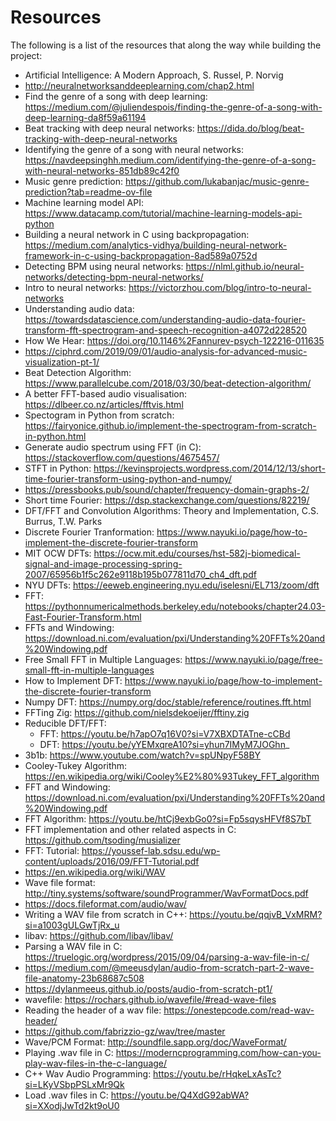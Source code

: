 # Resources
The following is a list of the resources that along the way while building the project:
- Artificial Intelligence: A Modern Approach, S. Russel, P. Norvig
- http://neuralnetworksanddeeplearning.com/chap2.html
- Find the genre of a song with deep learning: https://medium.com/@juliendespois/finding-the-genre-of-a-song-with-deep-learning-da8f59a61194
- Beat tracking with deep neural networks: https://dida.do/blog/beat-tracking-with-deep-neural-networks
- Identifying the genre of a song with neural networks: https://navdeepsinghh.medium.com/identifying-the-genre-of-a-song-with-neural-networks-851db89c42f0
- Music genre prediction: https://github.com/lukabanjac/music-genre-prediction?tab=readme-ov-file
- Machine learning model API: https://www.datacamp.com/tutorial/machine-learning-models-api-python
- Building a neural network in C using backpropagation: https://medium.com/analytics-vidhya/building-neural-network-framework-in-c-using-backpropagation-8ad589a0752d
- Detecting BPM using neural networks: https://nlml.github.io/neural-networks/detecting-bpm-neural-networks/
- Intro to neural networks: https://victorzhou.com/blog/intro-to-neural-networks
- Understanding audio data: https://towardsdatascience.com/understanding-audio-data-fourier-transform-fft-spectrogram-and-speech-recognition-a4072d228520
- How We Hear: https://doi.org/10.1146%2Fannurev-psych-122216-011635
- https://ciphrd.com/2019/09/01/audio-analysis-for-advanced-music-visualization-pt-1/
- Beat Detection Algorithm: https://www.parallelcube.com/2018/03/30/beat-detection-algorithm/
- A better FFT-based audio visualisation: https://dlbeer.co.nz/articles/fftvis.html
- Spectogram in Python from scratch: https://fairyonice.github.io/implement-the-spectrogram-from-scratch-in-python.html
- Generate audio spectrum using FFT (in C): https://stackoverflow.com/questions/4675457/
- STFT in Python: https://kevinsprojects.wordpress.com/2014/12/13/short-time-fourier-transform-using-python-and-numpy/
- https://pressbooks.pub/sound/chapter/frequency-domain-graphs-2/
- Short time Fourier: https://dsp.stackexchange.com/questions/82219/
- DFT/FFT and Convolution Algorithms: Theory and Implementation, C.S. Burrus, T.W. Parks
- Discrete Fourier Tranformation: https://www.nayuki.io/page/how-to-implement-the-discrete-fourier-transform
- MIT OCW DFTs: https://ocw.mit.edu/courses/hst-582j-biomedical-signal-and-image-processing-spring-2007/65956b1f5c262e9118b195b077811d70_ch4_dft.pdf
- NYU DFTs: https://eeweb.engineering.nyu.edu/iselesni/EL713/zoom/dft
- FFT: https://pythonnumericalmethods.berkeley.edu/notebooks/chapter24.03-Fast-Fourier-Transform.html
- FFTs and Windowing: https://download.ni.com/evaluation/pxi/Understanding%20FFTs%20and%20Windowing.pdf
- Free Small FFT in Multiple Languages: https://www.nayuki.io/page/free-small-fft-in-multiple-languages
- How to Implement DFT: https://www.nayuki.io/page/how-to-implement-the-discrete-fourier-transform
- Numpy DFT: https://numpy.org/doc/stable/reference/routines.fft.html
- FFTing Zig: https://github.com/nielsdekoeijer/fftiny.zig
- Reducible DFT/FFT:
  - FFT: https://youtu.be/h7apO7q16V0?si=V7XBXDTATne-cCBd
  - DFT: https://youtu.be/yYEMxqreA10?si=yhun7IMyM7JOGhn_
- 3b1b: https://www.youtube.com/watch?v=spUNpyF58BY
- Cooley-Tukey Algorithm: https://en.wikipedia.org/wiki/Cooley%E2%80%93Tukey_FFT_algorithm
- FFT and Windowing: https://download.ni.com/evaluation/pxi/Understanding%20FFTs%20and%20Windowing.pdf
- FFT Algorithm: https://youtu.be/htCj9exbGo0?si=Fp5sqysHFVf8S7bT
- FFT implementation and other related aspects in C: https://github.com/tsoding/musializer
- FFT: Tutorial: https://youssef-lab.sdsu.edu/wp-content/uploads/2016/09/FFT-Tutorial.pdf
- https://en.wikipedia.org/wiki/WAV
- Wave file format: http://tiny.systems/software/soundProgrammer/WavFormatDocs.pdf
- https://docs.fileformat.com/audio/wav/
- Writing a WAV file from scratch in C++: https://youtu.be/qqjvB_VxMRM?si=a1003gULGwTjRx_u
- libav: https://github.com/libav/libav/
- Parsing a WAV file in C: https://truelogic.org/wordpress/2015/09/04/parsing-a-wav-file-in-c/
- https://medium.com/@meeusdylan/audio-from-scratch-part-2-wave-file-anatomy-23b68687c508
- https://dylanmeeus.github.io/posts/audio-from-scratch-pt1/
- wavefile: https://rochars.github.io/wavefile/#read-wave-files
- Reading the header of a wav file: https://onestepcode.com/read-wav-header/
- https://github.com/fabrizzio-gz/wav/tree/master
- Wave/PCM Format: http://soundfile.sapp.org/doc/WaveFormat/
- Playing .wav file in C: https://moderncprogramming.com/how-can-you-play-wav-files-in-the-c-language/
- C++ Wav Audio Programming: https://youtu.be/rHqkeLxAsTc?si=LKyVSbpPSLxMr9Qk
- Load .wav files in C: https://youtu.be/Q4XdG92abWA?si=XXodjJwTd2kt9oU0
